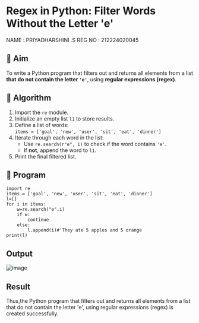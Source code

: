 # Regex in Python: Filter Words Without the Letter 'e'
NAME : PRIYADHARSHINI .S
REG NO : 212224020045
## 🎯 Aim
To write a Python program that filters out and returns all elements from a list **that do not contain the letter `'e'`**, using **regular expressions (regex)**.

## 🧠 Algorithm
1. Import the `re` module.
2. Initialize an empty list `l1` to store results.
3. Define a list of words:  
   `items = ['goal', 'new', 'user', 'sit', 'eat', 'dinner']`
4. Iterate through each word in the list:
   - Use `re.search(r"e", i)` to check if the word contains `'e'`.
   - If **not**, append the word to `l1`.
5. Print the final filtered list.

## 🧾 Program
```
import re
items = ['goal', 'new', 'user', 'sit', 'eat', 'dinner'] 
l=[] 
for i in items:
    w=re.search("e",i)
    if w:
        continue
    else:
        l.append(i)#'They ate 5 apples and 5 orange
print(l)
```
## Output
![image](https://github.com/user-attachments/assets/c1cccac6-c217-45df-a226-9668dc5c051b)

## Result
Thus,the Python program that filters out and returns all elements from a list that do not contain the letter 'e', using regular expressions (regex) is created successfully.
